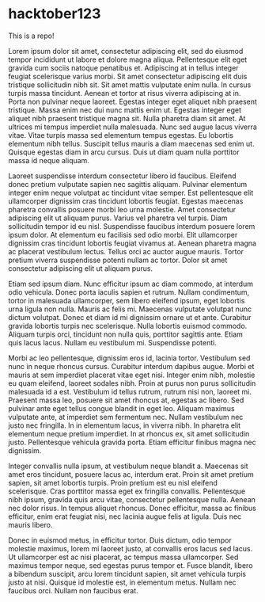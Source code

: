 # hacktober123

This is a repo!

Lorem ipsum dolor sit amet, consectetur adipiscing elit, sed do eiusmod tempor incididunt ut labore et dolore magna aliqua. Pellentesque elit eget gravida cum sociis natoque penatibus et. Adipiscing at in tellus integer feugiat scelerisque varius morbi. Sit amet consectetur adipiscing elit duis tristique sollicitudin nibh sit. Sit amet mattis vulputate enim nulla. In cursus turpis massa tincidunt. Aenean et tortor at risus viverra adipiscing at in. Porta non pulvinar neque laoreet. Egestas integer eget aliquet nibh praesent tristique. Massa enim nec dui nunc mattis enim ut. Egestas integer eget aliquet nibh praesent tristique magna sit. Nulla pharetra diam sit amet. At ultrices mi tempus imperdiet nulla malesuada. Nunc sed augue lacus viverra vitae. Vitae turpis massa sed elementum tempus egestas. Eu lobortis elementum nibh tellus. Suscipit tellus mauris a diam maecenas sed enim ut. Quisque egestas diam in arcu cursus. Duis ut diam quam nulla porttitor massa id neque aliquam.

Laoreet suspendisse interdum consectetur libero id faucibus. Eleifend donec pretium vulputate sapien nec sagittis aliquam. Pulvinar elementum integer enim neque volutpat ac tincidunt vitae semper. Est pellentesque elit ullamcorper dignissim cras tincidunt lobortis feugiat. Egestas maecenas pharetra convallis posuere morbi leo urna molestie. Amet consectetur adipiscing elit ut aliquam purus. Varius vel pharetra vel turpis. Diam sollicitudin tempor id eu nisl. Suspendisse faucibus interdum posuere lorem ipsum dolor. At elementum eu facilisis sed odio morbi. Elit ullamcorper dignissim cras tincidunt lobortis feugiat vivamus at. Aenean pharetra magna ac placerat vestibulum lectus. Tellus orci ac auctor augue mauris. Tortor pretium viverra suspendisse potenti nullam ac tortor. Dolor sit amet consectetur adipiscing elit ut aliquam purus.

Etiam sed ipsum diam. Nunc efficitur ipsum ac diam commodo, at interdum odio vehicula. Donec porta iaculis sapien et rutrum. Nullam condimentum, tortor in malesuada ullamcorper, sem libero eleifend ipsum, eget lobortis urna ligula non nulla. Mauris ac felis mi. Maecenas vulputate volutpat nunc dictum volutpat. Donec et diam id mi dignissim ornare ut et ante. Curabitur gravida lobortis turpis nec scelerisque. Nulla lobortis euismod commodo. Aliquam turpis orci, tincidunt non nulla quis, porttitor sagittis ante. Etiam quis lacus lacus. Nullam eu vestibulum mi. Suspendisse potenti.

Morbi ac leo pellentesque, dignissim eros id, lacinia tortor. Vestibulum sed nunc in neque rhoncus cursus. Curabitur interdum dapibus augue. Morbi et mauris at sem imperdiet placerat vitae eget nisi. Integer enim nibh, molestie eu quam eleifend, laoreet sodales nibh. Proin at purus non purus sollicitudin malesuada id a est. Vestibulum id tellus rutrum, rutrum nisi non, laoreet mi. Praesent massa leo, posuere sit amet rhoncus at, egestas ac libero. Sed pulvinar ante eget tellus congue blandit in eget leo. Aliquam maximus vulputate ante, at imperdiet sem fermentum nec. Nullam vestibulum nec justo nec fringilla. In in elementum lacus, in viverra nibh. In pharetra elit elementum neque pretium imperdiet. In at rhoncus ex, sit amet sollicitudin justo. Pellentesque vehicula gravida porta. Etiam efficitur finibus magna nec dignissim.


Integer convallis nulla ipsum, at vestibulum neque blandit a. Maecenas sit amet eros tincidunt, posuere lacus ac, interdum erat. Proin sit amet pretium sapien, sit amet lobortis turpis. Proin pretium est eu nisl eleifend scelerisque. Cras porttitor massa eget ex fringilla convallis. Pellentesque nibh ipsum, gravida quis arcu vitae, consectetur pellentesque nulla. Aenean nec dolor risus. In tempus aliquet rhoncus. Donec efficitur, massa ac finibus efficitur, enim erat feugiat nisi, nec lacinia augue felis at ligula. Duis nec mauris libero.

Donec in euismod metus, in efficitur tortor. Duis dictum, odio tempor molestie maximus, lorem mi laoreet justo, at convallis eros lacus sed lacus. Ut ullamcorper est ac nisi placerat, ac tempus massa ullamcorper. Sed maximus tempor neque, sed egestas purus tempor et. Fusce blandit, libero a bibendum suscipit, arcu lorem tincidunt sapien, sit amet vehicula turpis justo at nisi. Quisque id molestie est, in elementum metus. Nullam nec faucibus orci. Nullam non faucibus erat.
